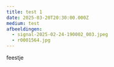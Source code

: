 ```yaml
---
title: test 1
date: 2025-03-20T20:30:00.000Z
medium: test
afbeeldingen:
  - signal-2025-02-24-190002_003.jpeg
  - r0001564.jpg
---
```

feestje
